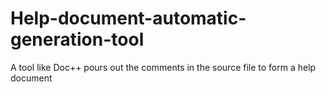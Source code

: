 # Help-document-automatic-generation-tool
A tool like Doc++ pours out the comments in the source file to form a help document
